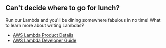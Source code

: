 <h2>Can't decide where to go for lunch?</h2>

<p>Run our Lambda and you'll be dining somewhere fabulous in no time!  What to learn more about writing Lambdas?</p>

<ul>
<li><a href="http://aws.amazon.com/lambda/details/">AWS Lambda Product Details</a></li>
<li><a href="http://docs.aws.amazon.com/lambda/latest/dg/welcome.html">AWS Lambda Developer Guide</a></li>
</ul>
